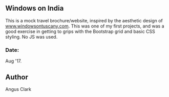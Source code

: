 ## Windows on India
This is a mock travel brochure/website, inspired by the aesthetic design of www.windowsontuscany.com. This was one of my first projects, and was a good exercise in getting to grips with the Bootstrap grid and basic CSS styling. No JS was used. 
### Date: 
Aug '17.

## Author
Angus Clark
